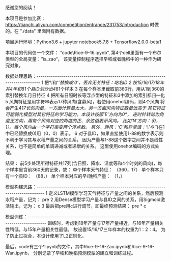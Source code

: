 感谢您的阅读！

本项目是参加比赛：https://tianchi.aliyun.com/competition/entrance/231753/introduction
时做的。在 "./data" 里面附有数据。

项目运行环境：Python3.6 + jupyter notebook5.7.8 + Tensorflow2.0.0-beta1

本项目的代码仅一个文件： “code\Rice-9-16.ipynb”,
第4个cell里面有一个布尔类型的全局变量：”is_zao“，
该变量控制程序选择早稻或者晚稻中的一种作为研究对象。


数据处理思路：--------------------------------------------------------------------------------
1 把‘\’和‘*’替换成‘0’，丢弃无关特征：站名ID
2 按15/16/17/18年共4年和81个县ID划分出4*81个样本
3 在每个样本里截取前360行，用从1到360的索引替换年月日特征
4 把所有日照时长等浮点型的特征和3中添加的索引都归一化
5 风向特征是用字符串表示17种风向(含静风)，若使用onehot编码，则4个风向
将会产生4*17长的向量，一方面计算量太大，另一方面风向特征数量远高于
其它特征可能弱化模型对其它特征的学习能力。本设计按照‘E’方向为0°，
逆时针转动为角度正方向，用每个风向对应的角度的正、余弦值表示风向。
比如‘N’方向：（0，1）。每个风向由一个字符串变两个浮点数。
另外，静风：‘C’和异常值：‘\’与‘*’(在1中已经替换成0)用（0，0）表示。
6 对于县ID，如果直接使用1-88的数字表示则不利于学习其与水稻产量之间的关系，
因为产量与1-88这个数字之间并不是线性关系，也不是简单的单调递减或者递增的关系。
这里使用onehot编码的方式处理。

结果： 前5步处理所得特征共17列(含日照、降水、温度等和4个时刻的风向)，每个样本里含前360天的记录，故：
单个样本天气特征：                      （360，17）
单个样本只有一个县ID：                （88，）
单个样本对应的早/晚稻产量：         （1，）


模型构建思路：----------------------------------------------------------------------------------
1 定义LSTM模型学习天气特征与产量之间的关系，然后预测水稻产量，记为：  pre
2 用Dense模型学习产量与县ID之间的关系，用Sigmoid激活输出，记为：  c
3 最后把pre用c进行调节，即最终预测结果：  pre * c


模型训练：---------------------------------------------------------------------------------------
训练时，考虑到18年产量与17年产量相近，与16年产量相关性稍低，与15年产量相关性最低，
故设置15/16/17三年样本的权重为1：2：4。
为了防止过拟合，本设计使用了L2正则化。

最后，code有三个*.ipynb的文件，其中Rice-9-16-Zao.ipynb和Rice-9-16-Wan.ipynb，
分别记录了早稻和晚稻预测模型的建立和训练过程。
